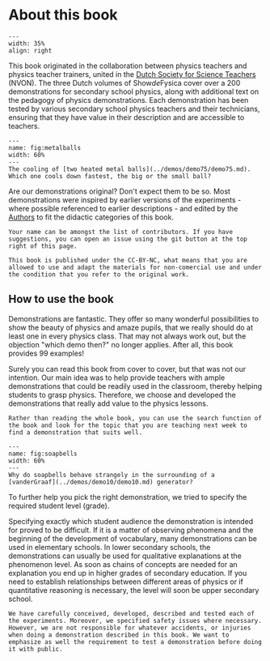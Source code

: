 # About this book

<div style="clear: both;">

```{figure} ../figures/confirmed.png
---
width: 35%
align: right
```

</div>

This book originated in the collaboration between physics teachers and physics teacher trainers, united in the [Dutch Society for Science Teachers](https://nvon.nl) (NVON). The three Dutch volumes of Show*de*Fysica cover over a 200 demonstrations for secondary school physics, along with additional text on the pedagogy of physics demonstrations. Each demonstration has been tested by various secondary school physics teachers and their technicians, ensuring that they have value in their description and are accessible to teachers.

```{figure} Figures/metalballs.jpeg
---
name: fig:metalballs
width: 60%
---
The cooling of [two heated metal balls](../demos/demo75/demo75.md). Which one cools down fastest, the big or the small ball?
```

Are our demonstrations original? Don't expect them to be so. Most demonstrations were inspired by earlier versions of the experiments - where possible referenced to earlier descriptions - and edited by the [Authors](Authors) to fit the didactic categories of this book.  

```{tip}
Your name can be amongst the list of contributors. If you have suggestions, you can open an issue using the git button at the top right of this page.
```

```{tip}
This book is published under the CC-BY-NC, what means that you are allowed to use and adapt the materials for non-comercial use and under the condition that you refer to the original work. 
```

## How to use the book
Demonstrations are fantastic. They offer so many wonderful possibilities to show the beauty of physics and amaze pupils, that we really should do at least one in every physics class. That may not always work out, but the objection "which demo then?" no longer applies. After all, this book provides 99 examples!

Surely you can read this book from cover to cover, but that was not our intention. Our main idea was to help provide teachers with ample demonstrations that could be readily used in the classroom, thereby helping students to grasp physics. Therefore, we choose and developed the demonstrations that really add value to the physics lessons. 

```{tip}
Rather than reading the whole book, you can use the search function of the book and look for the topic that you are teaching next week to find a demonstration that suits well.
```

```{figure} Figures/soapbells.jpg
---
name: fig:soapbells
width: 60%
---
Why do soapbells behave strangely in the surrounding of a [vanderGraaf](../demos/demo10/demo10.md) generator?
```

To further help you pick the right demonstration, we tried to specify the required student level (grade).

Specifying exactly which student audience the demonstration is intended for proved to be difficult. If it is a matter of observing phenomena and the beginning of the development of vocabulary, many demonstrations can be used in elementary schools. In lower secondary schools, the demonstrations can usually be used for qualitative explanations at the phenomenon level. As soon as chains of concepts are needed for an explanation you end up in higher grades of secondary education. If you need to establish relationships between different areas of physics or if quantitative reasoning is necessary, the level will soon be upper secondary school.

```{Warning}
We have carefully conceived, developed, described and tested each of the experiments. Moreover, we specified safety issues where necessary. However, we are not responsible for whatever accidents, or injuries when doing a demonstration described in this book. We want to emphasize as well the requirement to test a demonstration before doing it with public. 
```